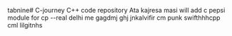 tabnine# C-journey
C++ code repository
Ata kajresa masi
will add
c pepsi module for cp
--real
delhi me
gagdmj
ghj
jnkalvifir
cm punk
swifthhhcpp
cml
lilgitnhs

